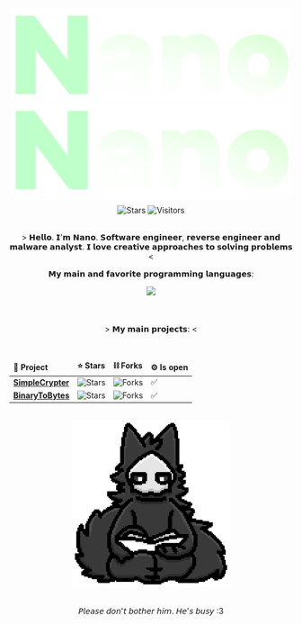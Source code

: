 <p align="center">
  <img alt="btb-logo" src="./Images/logo.png#gh-dark-mode-only" width="500" />
   <img alt="btb-logo" src="./Images/logo.png#gh-light-mode-only" width="500" />
</p>

<div align=center style="background-color: transparent;">
	<img alt="Stars" src="https://img.shields.io/github/stars/bytenano?label=stars"/>
	<img alt="Visitors" src="https://visitor-badge.laobi.icu/badge?page_id=bytenano"/>
</div>

<br />

<p align="center">
> 𝗛𝗲𝗹𝗹𝗼. 𝗜'𝗺 𝗡𝗮𝗻𝗼. 𝗦𝗼𝗳𝘁𝘄𝗮𝗿𝗲 𝗲𝗻𝗴𝗶𝗻𝗲𝗲𝗿, 𝗿𝗲𝘃𝗲𝗿𝘀𝗲 𝗲𝗻𝗴𝗶𝗻𝗲𝗲𝗿 𝗮𝗻𝗱 𝗺𝗮𝗹𝘄𝗮𝗿𝗲 𝗮𝗻𝗮𝗹𝘆𝘀𝘁. 𝗜 𝗹𝗼𝘃𝗲 𝗰𝗿𝗲𝗮𝘁𝗶𝘃𝗲 𝗮𝗽𝗽𝗿𝗼𝗮𝗰𝗵𝗲𝘀 𝘁𝗼 𝘀𝗼𝗹𝘃𝗶𝗻𝗴 𝗽𝗿𝗼𝗯𝗹𝗲𝗺𝘀 <
</p>

<p align="center">
𝗠𝘆 𝗺𝗮𝗶𝗻 𝗮𝗻𝗱 𝗳𝗮𝘃𝗼𝗿𝗶𝘁𝗲 𝗽𝗿𝗼𝗴𝗿𝗮𝗺𝗺𝗶𝗻𝗴 𝗹𝗮𝗻𝗴𝘂𝗮𝗴𝗲𝘀:
</p>

<div align=center style="background-color: transparent;">
	<img src="https://skillicons.dev/icons?i=cs,cpp,c,python"/>
</div>

<br />
<br />

<p align="center">
> 𝗠𝘆 𝗺𝗮𝗶𝗻 𝗽𝗿𝗼𝗷𝗲𝗰𝘁𝘀: <
</p>

<br />

<div align="center">
<table>
  <thead>
    <tr border: none;>
      <td><b>💾 Project</b></td>
      <td><b>⭐ Stars</b></td>
      <td><b>⛓ Forks</b></td>
      <td><b>⚙️ Is open</b></td>
    </tr>
  </thead>
  <tbody>
    <tr>
      <td><a href="https://github.com/bytenano/SimpleCrypter"><b>SimpleCrypter</b></a></td>
      <td><img alt="Stars" src="https://img.shields.io/github/stars/bytenano/SimpleCrypter?style=flat-square&labelColor=343b41"></td>
      <td><img alt="Forks" src="https://img.shields.io/github/forks/bytenano/SimpleCrypter?style=flat-square&labelColor=343b41"></td>
      <td>✅</td>
    </tr>
    <tr>
      <td><a href="https://github.com/bytenano/BinaryToBytes-B2B"><b>BinaryToBytes</b></a></td>
      <td><img alt="Stars" src="https://img.shields.io/github/stars/bytenano/BinaryToBytes-B2B?style=flat-square&labelColor=343b41"></td>
      <td><img alt="Forks" src="https://img.shields.io/github/forks/bytenano/BinaryToBytes-B2B?style=flat-square&labelColor=343b41"></td>
      <td>✅</td>
    </tr>
</tbody>
</table>
</div>
</p>

<br />

<div align="center">
<img src="https://github.com/bytenano/bytenano/blob/main/Images/puro.gif" alt="" width="280">
</div>

<br />

<p align="center">
𝘗𝘭𝘦𝘢𝘴𝘦 𝘥𝘰𝘯'𝘵 𝘣𝘰𝘵𝘩𝘦𝘳 𝘩𝘪𝘮. 𝘏𝘦'𝘴 𝘣𝘶𝘴𝘺 :3
</p>
